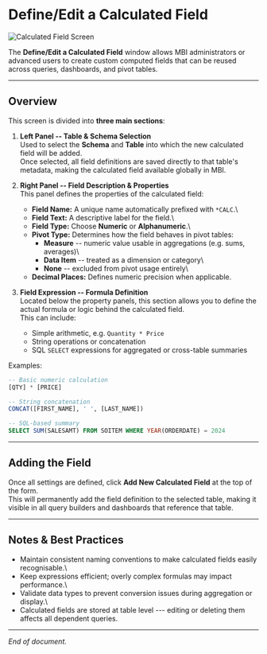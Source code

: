 # Define/Edit a Calculated Field

![Calculated Field Screen](Panda_Logica_Docs/snippets/mbi/InAppHelp/MainApp/images/calculated-field.png)

The **Define/Edit a Calculated Field** window allows MBI administrators
or advanced users to create custom computed fields that can be reused
across queries, dashboards, and pivot tables.

------------------------------------------------------------------------

## Overview

This screen is divided into **three main sections**:

1.  **Left Panel -- Table & Schema Selection**\
    Used to select the **Schema** and **Table** into which the new
    calculated field will be added.\
    Once selected, all field definitions are saved directly to that
    table's metadata, making the calculated field available globally in
    MBI.

2.  **Right Panel -- Field Description & Properties**\
    This panel defines the properties of the calculated field:

    -   **Field Name:** A unique name automatically prefixed with
        `*CALC`.\
    -   **Field Text:** A descriptive label for the field.\
    -   **Field Type:** Choose **Numeric** or **Alphanumeric**.\
    -   **Pivot Type:** Determines how the field behaves in pivot
        tables:
        -   **Measure** -- numeric value usable in aggregations
            (e.g. sums, averages)\
        -   **Data Item** -- treated as a dimension or category\
        -   **None** -- excluded from pivot usage entirely\
    -   **Decimal Places:** Defines numeric precision when applicable.

3.  **Field Expression -- Formula Definition**\
    Located below the property panels, this section allows you to define
    the actual formula or logic behind the calculated field.\
    This can include:

    -   Simple arithmetic, e.g. `Quantity * Price`
    -   String operations or concatenation
    -   SQL `SELECT` expressions for aggregated or cross-table summaries

Examples:

``` sql
-- Basic numeric calculation
[QTY] * [PRICE]

-- String concatenation
CONCAT([FIRST_NAME], ' ', [LAST_NAME])

-- SQL-based summary
SELECT SUM(SALESAMT) FROM SOITEM WHERE YEAR(ORDERDATE) = 2024
```

------------------------------------------------------------------------

## Adding the Field

Once all settings are defined, click **Add New Calculated Field** at the
top of the form.\
This will permanently add the field definition to the selected table,
making it visible in all query builders and dashboards that reference
that table.

------------------------------------------------------------------------

## Notes & Best Practices

-   Maintain consistent naming conventions to make calculated fields
    easily recognisable.\
-   Keep expressions efficient; overly complex formulas may impact
    performance.\
-   Validate data types to prevent conversion issues during aggregation
    or display.\
-   Calculated fields are stored at table level --- editing or deleting
    them affects all dependent queries.

------------------------------------------------------------------------

*End of document.*
